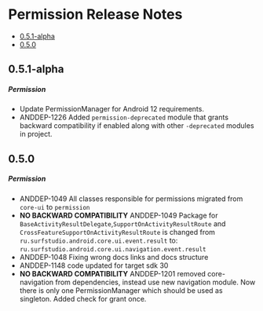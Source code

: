 # Permission Release Notes

- [0.5.1-alpha](#051-alpha)
- [0.5.0](#050)

## 0.5.1-alpha
##### Permission
* Update PermissionManager for Android 12 requirements.
* ANDDEP-1226 Added `permission-deprecated` module that grants backward compatibility if enabled along with other `-deprecated` modules in project.
## 0.5.0
##### Permission
* ANDDEP-1049 All classes responsible for permissions migrated from `core-ui` to `permission`
* **NO BACKWARD COMPATIBILITY** ANDDEP-1049 Package for `BaseActivityResultDelegate`,`SupportOnActivityResultRoute` and `CrossFeatureSupportOnActivityResultRoute` is changed 
from `ru.surfstudio.android.core.ui.event.result` to:  `ru.surfstudio.android.core.ui.navigation.event.result`
* ANDDEP-1048 Fixing wrong docs links and docs structure
* ANDDEP-1148 code updated for target sdk 30
* **NO BACKWARD COMPATIBILITY** ANDDEP-1201 removed core-navigation from dependencies, instead use
  new navigation module. Now there is only one PermissionManager which should be used as singleton.
  Added check for grant once.
